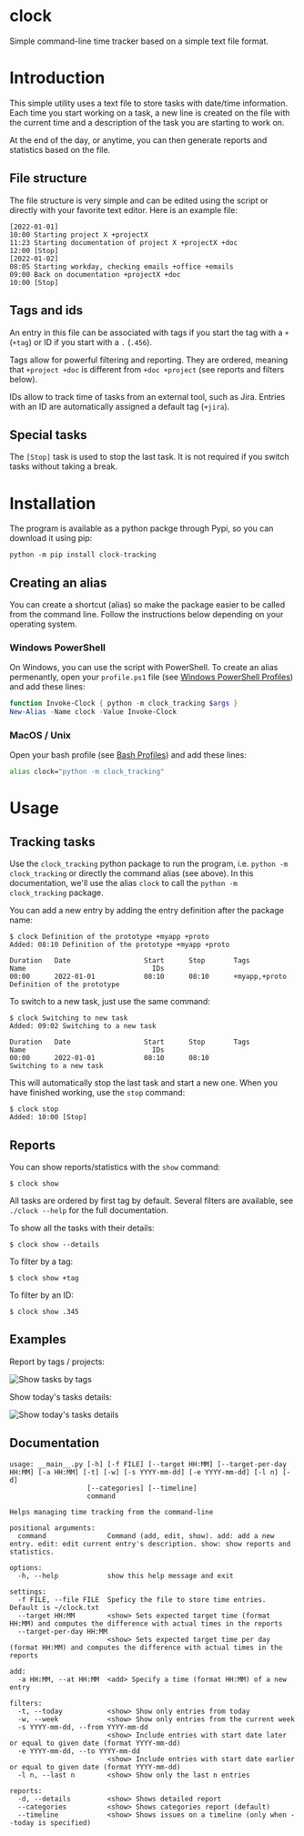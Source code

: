 # clock

Simple command-line time tracker based on a simple text file format.

# Introduction

This simple utility uses a text file to store tasks with date/time information. Each time you start working on a task, a new line is created on the file with the current time and a description of the task you are starting to work on.

At the end of the day, or anytime, you can then generate reports and statistics based on the file.

## File structure

The file structure is very simple and can be edited using the script or directly with your favorite text editor.
Here is an example file:

```
[2022-01-01]
10:00 Starting project X +projectX
11:23 Starting documentation of project X +projectX +doc
12:00 [Stop]
[2022-01-02]
08:05 Starting workday, checking emails +office +emails
09:00 Back on documentation +projectX +doc
10:00 [Stop]
```

## Tags and ids

An entry in this file can be associated with tags if you start the tag with a `+` (`+tag`) or ID if you start with a `.` (`.456`). 

Tags allow for powerful filtering and reporting. They are ordered, meaning that `+project +doc` is different from `+doc +project` (see reports and filters below).

IDs allow to track time of tasks from an external tool, such as Jira. Entries with an ID are automatically assigned a default tag (`+jira`).

## Special tasks

The `[Stop]` task is used to stop the last task. It is not required if you switch tasks without taking a break.

# Installation

The program is available as a python packge through Pypi, so you can download it using pip:

```
python -m pip install clock-tracking
```

## Creating an alias

You can create a shortcut (alias) so make the package easier to be called from the command line. Follow the instructions below depending on your operating system.

### Windows PowerShell

On Windows, you can use the script with PowerShell. To create an alias permenantly, open your `profile.ps1` file (see [Windows PowerShell Profiles](https://docs.microsoft.com/en-us/powershell/module/microsoft.powershell.core/about/about_profiles?view=powershell-7.2)) and add these lines:

```powershell
function Invoke-Clock { python -m clock_tracking $args }
New-Alias -Name clock -Value Invoke-Clock
```

### MacOS / Unix

Open your bash profile (see [Bash Profiles](https://www.gnu.org/software/bash/manual/html_node/Bash-Startup-Files.html)) and add these lines:

```bash
alias clock="python -m clock_tracking"
```

# Usage

## Tracking tasks

Use the `clock_tracking` python package to run the program, i.e. `python -m clock_tracking` or directly the command alias (see above). In this documentation, we'll use the alias `clock` to call the `python -m clock_tracking` package. 

You can add a new entry by adding the entry definition after the package name:

```
$ clock Definition of the prototype +myapp +proto
Added: 08:10 Definition of the prototype +myapp +proto

Duration   Date                  Start      Stop       Tags            Name                               IDs
00:00      2022-01-01            08:10      08:10      +myapp,+proto   Definition of the prototype         
```

To switch to a new task, just use the same command:

```
$ clock Switching to new task
Added: 09:02 Switching to a new task

Duration   Date                  Start      Stop       Tags            Name                               IDs
00:00      2022-01-01            08:10      08:10                      Switching to a new task
```

This will automatically stop the last task and start a new one. When you have finished working, use the `stop` command:

```
$ clock stop
Added: 10:00 [Stop]
```

## Reports

You can show reports/statistics with the `show` command:

```
$ clock show
```

All tasks are ordered by first tag by default. Several filters are available, see `./clock --help` for the full documentation.

To show all the tasks with their details:

```
$ clock show --details
```

To filter by a tag:

```
$ clock show +tag
```

To filter by an ID:

```
$ clock show .345
```

## Examples

Report by tags / projects:

![Show tasks by tags](https://github.com/computoms/clock/blob/main/img/myapp.png?raw=true)

Show today's tasks details:

![Show today's tasks details](https://github.com/computoms/clock/blob/main/img/details.png?raw=true)

## Documentation

```
usage: __main__.py [-h] [-f FILE] [--target HH:MM] [--target-per-day HH:MM] [-a HH:MM] [-t] [-w] [-s YYYY-mm-dd] [-e YYYY-mm-dd] [-l n] [-d]
                   [--categories] [--timeline]
                   command

Helps managing time tracking from the command-line

positional arguments:
  command               Command (add, edit, show). add: add a new entry. edit: edit current entry's description. show: show reports and statistics.

options:
  -h, --help            show this help message and exit

settings:
  -f FILE, --file FILE  Speficy the file to store time entries. Default is ~/clock.txt
  --target HH:MM        <show> Sets expected target time (format HH:MM) and computes the difference with actual times in the reports
  --target-per-day HH:MM
                        <show> Sets expected target time per day (format HH:MM) and computes the difference with actual times in the reports

add:
  -a HH:MM, --at HH:MM  <add> Specify a time (format HH:MM) of a new entry

filters:
  -t, --today           <show> Show only entries from today
  -w, --week            <show> Show only entries from the current week
  -s YYYY-mm-dd, --from YYYY-mm-dd
                        <show> Include entries with start date later or equal to given date (format YYYY-mm-dd)
  -e YYYY-mm-dd, --to YYYY-mm-dd
                        <show> Include entries with start date earlier or equal to given date (format YYYY-mm-dd)
  -l n, --last n        <show> Show only the last n entries

reports:
  -d, --details         <show> Shows detailed report
  --categories          <show> Shows categories report (default)
  --timeline            <show> Shows issues on a timeline (only when --today is specified)
```